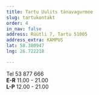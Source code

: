 ```yaml
---
title: Tartu Uulits tänavagurmee
slug: tartukontakt
order: 4
in_nav: false
address: Rüütli 7, Tartu 51005
address_extra: KAMPUS
lat: 58.380947
lng: 26.722218

---
```

Tel 53 877 666  
**E-R** 11.00 - 21.00  
**L-P** 12.00 - 21.00